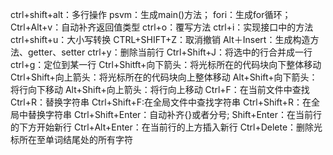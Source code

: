 ctrl+shift+alt：多行操作
psvm：生成main()方法；
fori：生成for循环；
Ctrl+Alt+v：自动补齐返回值类型
ctrl+o：覆写方法
ctrl+i：实现接口中的方法
ctrl+shift+u：大小写转换
CTRL+SHIFT+Z：取消撤销
Alt＋Insert：生成构造方法、getter、setter
ctrl+y：删除当前行
Ctrl+Shift+J：将选中的行合并成一行
ctrl+g：定位到某一行
Ctrl+Shitft+向下箭头：将光标所在的代码块向下整体移动
Ctrl+Shift+向上箭头：将光标所在的代码块向上整体移动
Alt+Shift+向下箭头：将行向下移动
Alt+Shift+向上箭头：将行向上移动
Ctrl+F：在当前文件中查找
Ctrl+R：替换字符串
Ctrl+Shift+F:在全局文件中查找字符串
Ctrl+Shift+R：在全局中替换字符串
Ctrl+Shift+Enter：自动补齐{}或者分号;
Shift+Enter：在当前行的下方开始新行
Ctrl+Alt+Enter：在当前行的上方插入新行
Ctrl+Delete：删除光标所在至单词结尾处的所有字符